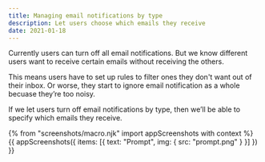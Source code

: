 ```yaml
---
title: Managing email notifications by type
description: Let users choose which emails they receive
date: 2021-01-18
---
```


Currently users can turn off all email notifications. But we know different users want to receive certain emails without receiving the others.

This means users have to set up rules to filter ones they don't want out of their inbox. Or worse, they start to ignore email notification as a whole becuase they’re too noisy.

If we let users turn off email notifications by type, then we’ll be able to specify which emails they receive.

{% from "screenshots/macro.njk" import appScreenshots with context %}
{{ appScreenshots({
  items: [{
    text: "Prompt",
    img: {
      src: "prompt.png"
    }
  }]
}) }}

